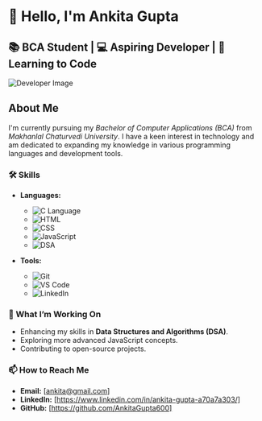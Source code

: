 # 👋 Hello, I'm Ankita Gupta
## 📚 BCA Student | 💻 Aspiring Developer | 🌱 Learning to Code

![Developer Image](https://encrypted-tbn0.gstatic.com/images?q=tbn:ANd9GcSMfalVEFQUhLuVTdMW1xy5b4570zM4K_ZsjA&s)
## About Me

I'm currently pursuing my *Bachelor of Computer Applications (BCA)* from *Makhanlal Chaturvedi University*. I have a keen interest in technology and am dedicated to expanding my knowledge in various programming languages and development tools.

### 🛠 Skills

- **Languages:**
  - ![C Language](https://img.shields.io/badge/C-%2300599C.svg?style=for-the-badge&logo=c&logoColor=white)
  - ![HTML](https://img.shields.io/badge/HTML5-%23E34F26.svg?style=for-the-badge&logo=html5&logoColor=white)
  - ![CSS](https://img.shields.io/badge/CSS3-%231572B6.svg?style=for-the-badge&logo=css3&logoColor=white)
  - ![JavaScript](https://img.shields.io/badge/JavaScript-%23F7DF1E.svg?style=for-the-badge&logo=javascript&logoColor=black)
  - ![DSA](https://img.shields.io/badge/DSA-Data_Structures_&_Algorithms-lightgrey?style=for-the-badge)

- **Tools:**
  - ![Git](https://img.shields.io/badge/Git-%23F05033.svg?style=for-the-badge&logo=git&logoColor=white)
  - ![VS Code](https://img.shields.io/badge/VS_Code-%23007ACC.svg?style=for-the-badge&logo=visual-studio-code&logoColor=white)
  - ![LinkedIn](https://img.shields.io/badge/LinkedIn-Profile-blue?style=for-the-badge&logo=linkedin&logoColor=white)

### 🚀 What I’m Working On

- Enhancing my skills in **Data Structures and Algorithms (DSA)**.
- Exploring more advanced JavaScript concepts.
- Contributing to open-source projects.

### 📫 How to Reach Me

- **Email:** [ankita@gmail.com]
- **LinkedIn:** [https://www.linkedin.com/in/ankita-gupta-a70a7a303/]
- **GitHub:** [https://github.com/AnkitaGupta600]




